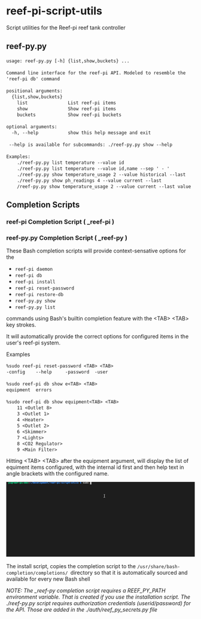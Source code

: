 # reef-pi-script-utils
Script utilities for the Reef-pi reef tank controller
## reef-py.py
```
usage: reef-py.py [-h] {list,show,buckets} ...

Command line interface for the reef-pi API. Modeled to resemble the 'reef-pi db' command

positional arguments:
  {list,show,buckets}
    list               List reef-pi items
    show               Show reef-pi items
    buckets            Show reef-pi buckets

optional arguments:
  -h, --help           show this help message and exit

 --help is available for subcommands: ./reef-py.py show --help

Examples: 
    ./reef-py.py list temperature --value id
    ./reef-py.py list temperature --value id,name --sep ' - '
    ./reef-py.py show temperature_usage 2 --value historical --last
    ./reef-py.py show ph_readings 4 --value current --last
    /reef-py.py show temperature_usage 2 --value current --last value
```

## Completion Scripts 
### reef-pi Completion Script ( _reef-pi )
### reef-py.py Completion Script ( _reef-py )

These Bash completion scripts will provide context-sensative options for the 
* ``reef-pi daemon ``
* ``reef-pi db ``  
* ``reef-pi install ``
* ``reef-pi reset-password ``
* ``reef-pi restore-db ``
* ``reef-py.py show ``
* ``reef-py.py list ``

commands using Bash's builtin completion feature with the &lt;TAB&gt; &lt;TAB&gt; key strokes.  

It will automatically provide the correct options for configured items in the user's reef-pi system.

Examples
<pre><code>%sudo reef-pi reset-password &lt;TAB&gt; &lt;TAB&gt;
-config    --help     -password  -user      

%sudo reef-pi db show e&lt;TAB&gt; &lt;TAB&gt; 
equipment  errors  
 
%sudo reef-pi db show equipment&lt;TAB&gt; &lt;TAB&gt; 
    11 &lt;Outlet 8&gt;
    3 &lt;Outlet 1&gt;
    4 &lt;Heater&gt;
    5 &lt;Outlet 2&gt;
    6 &lt;Skimmer&gt;
    7 &lt;Lights&gt;
    8 &lt;CO2 Regulator&gt;
    9 &lt;Main Filter&gt;
</code></pre>

Hitting &lt;TAB&gt; &lt;TAB&gt; after the equipment argument, will display the list of equiment items configured, with the internal id first and then help text in angle brackets with the configured name.

![Demo Gif](https://github.com/tmbarbour/reef-pi-script-utils/blob/main/images/reef-pi-completion-demo-2.gif?raw=true "reef-pi db completion demo")

The install script, copies the completion script to the ``/usr/share/bash-completion/completions/ ``directory so that it is automatically sourced and available for every new Bash shell

*NOTE: The _reef-py completion script requires a REEF_PY_PATH environment variable. That is created if you use the installation script.
The ./reef-py.py script requires authorization credentials (userid/password) for the API. Those are added in the ./auth/reef_py_secrets.py file*

